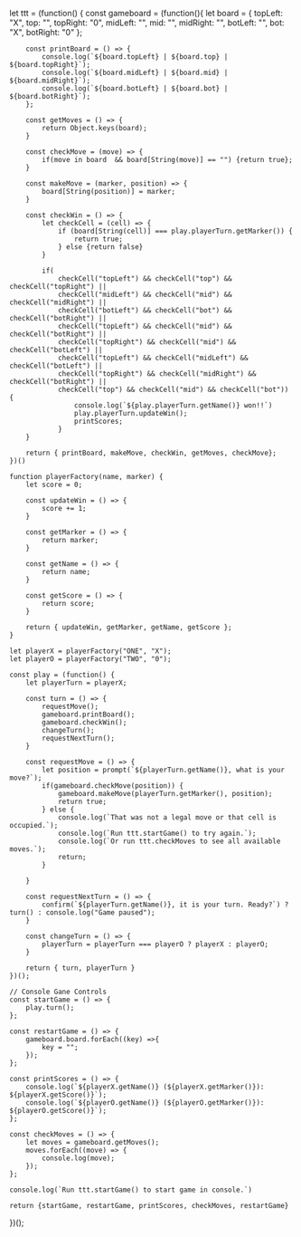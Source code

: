 let ttt = (function() {
    const gameboard = (function(){
        let board = {
            topLeft: "X",
            top: "",
            topRight: "0",
            midLeft: "",
            mid: "",
            midRight: "",
            botLeft: "",
            bot: "X",
            botRight: "0"
        };

        const printBoard = () => {
            console.log(`${board.topLeft} | ${board.top} | ${board.topRight}`);
            console.log(`${board.midLeft} | ${board.mid} | ${board.midRight}`);
            console.log(`${board.botLeft} | ${board.bot} | ${board.botRight}`);
        };

        const getMoves = () => {
            return Object.keys(board);
        }

        const checkMove = (move) => {
            if(move in board  && board[String(move)] == "") {return true};
        }

        const makeMove = (marker, position) => {
            board[String(position)] = marker;
        }

        const checkWin = () => {
            let checkCell = (cell) => {
                if (board[String(cell)] === play.playerTurn.getMarker()) {
                    return true;
                } else {return false} 
            } 

            if(
                checkCell("topLeft") && checkCell("top") && checkCell("topRight") ||
                checkCell("midLeft") && checkCell("mid") && checkCell("midRight") ||
                checkCell("botLeft") && checkCell("bot") && checkCell("botRight") ||
                checkCell("topLeft") && checkCell("mid") && checkCell("botRight") ||
                checkCell("topRight") && checkCell("mid") && checkCell("botLeft") ||
                checkCell("topLeft") && checkCell("midLeft") && checkCell("botLeft") ||
                checkCell("topRight") && checkCell("midRight") && checkCell("botRight") ||
                checkCell("top") && checkCell("mid") && checkCell("bot")) {
                    console.log(`${play.playerTurn.getName()} won!!`)
                    play.playerTurn.updateWin();
                    printScores;
                }
        }

        return { printBoard, makeMove, checkWin, getMoves, checkMove};
    })()

    function playerFactory(name, marker) {
        let score = 0;

        const updateWin = () => {
            score += 1;
        }

        const getMarker = () => {
            return marker;
        }

        const getName = () => {
            return name;
        }
        
        const getScore = () => {
            return score;
        }

        return { updateWin, getMarker, getName, getScore };
    }

    let playerX = playerFactory("ONE", "X");
    let playerO = playerFactory("TWO", "0");

    const play = (function() {
        let playerTurn = playerX; 

        const turn = () => {
            requestMove();
            gameboard.printBoard();
            gameboard.checkWin();
            changeTurn();
            requestNextTurn();
        }

        const requestMove = () => {
            let position = prompt(`${playerTurn.getName()}, what is your move?`);
            if(gameboard.checkMove(position)) {
                gameboard.makeMove(playerTurn.getMarker(), position);
                return true;
            } else {
                console.log(`That was not a legal move or that cell is occupied.`);
                console.log(`Run ttt.startGame() to try again.`);
                console.log(`Or run ttt.checkMoves to see all available moves.`);
                return;
            }
            
        }

        const requestNextTurn = () => {
            confirm(`${playerTurn.getName()}, it is your turn. Ready?`) ? turn() : console.log("Game paused");
        }

        const changeTurn = () => {
            playerTurn = playerTurn === playerO ? playerX : playerO;
        }

        return { turn, playerTurn }
    })();

    // Console Gane Controls
    const startGame = () => {
        play.turn();
    };

    const restartGame = () => {
        gameboard.board.forEach((key) =>{
            key = "";
        });
    };

    const printScores = () => {
        console.log(`${playerX.getName()} (${playerX.getMarker()}): ${playerX.getScore()}`);
        console.log(`${playerO.getName()} (${playerO.getMarker()}): ${playerO.getScore()}`);
    };

    const checkMoves = () => {
        let moves = gameboard.getMoves();
        moves.forEach((move) => {
            console.log(move);
        });
    };

    console.log(`Run ttt.startGame() to start game in console.`)

    return {startGame, restartGame, printScores, checkMoves, restartGame}
})();
